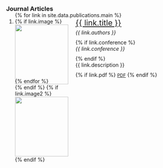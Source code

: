 <style>
  .pub-row {
    display: flex;
    justify-content: space-between;
  }

  .col-sm-3.abbr {
    flex: 0 0 30%; /* Adjust the width of the image column as needed */
    margin-right: 20px;
  }

  .col-sm-9 {
    flex: 1;
  }

  .title {
    font-size: 1.5em;
    margin-bottom: 5px;
  }

  .author {
    font-style: italic;
    margin-bottom: 10px;
  }

  .periodical {
    font-style: italic;
    margin-bottom: 10px;
  }

  .description {
    text-align: justify;
    margin-bottom: 10px;
  }
</style>

<h3 id="publications" style="margin: 2px 0px -15px;">Journal Articles</h3>

<div class="publications">
  <ol class="bibliography">
    {% for link in site.data.publications.main %}
      <li>
        <div class="pub-row">
          <div class="col-sm-3 abbr">
            {% if link.image %}
              <img src="{{ link.image }}" class="teaser img-fluid z-depth-1" style="width: 100%; height: auto;">
            {% endif %}
            {% if link.image2 %}
              <img src="{{ link.image2 }}" class="teaser img-fluid z-depth-1" style="width: 100%; height: auto;">
            {% endif %}
          </div>
          <div class="col-sm-9">
            <div class="title"><a href="{{ link.site }}">{{ link.title }}</a></div>
            <div class="author">{{ link.authors }}</div>
            {% if link.conference %}
              <div class="periodical"><em>{{ link.conference }}</em></div>
            {% endif %}
            <div class="description">{{ link.description }}</div>
            <div class="links">
              {% if link.pdf %}
                <a href="{{ link.pdf }}" class="btn btn-sm z-depth-0" role="button" target="_blank" style="font-size: 12px;">PDF</a>
              {% endif %}
            </div>
          </div>
        </div>
      </li>
    {% endfor %}
  </ol>
</div>
